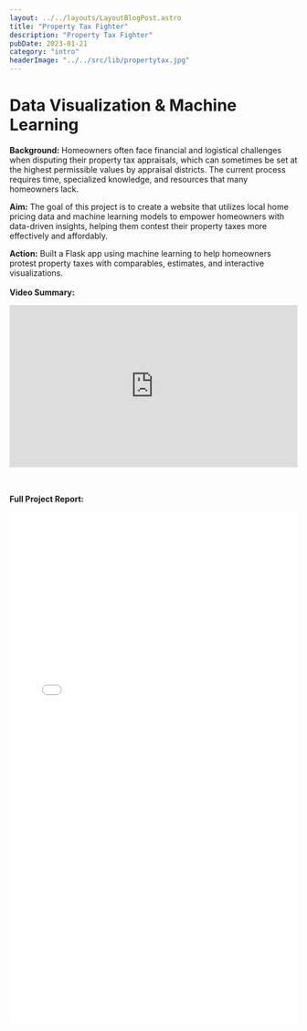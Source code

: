```yaml
---
layout: ../../layouts/LayoutBlogPost.astro
title: "Property Tax Fighter"
description: "Property Tax Fighter"
pubDate: 2023-01-21
category: "intro"
headerImage: "../../src/lib/propertytax.jpg"
---
```


# Data Visualization & Machine Learning

<style>
.video-container {
  position: relative;
  padding-bottom: 56.25%; /* 16:9 */
  height: 0;
}
.video-container iframe {
  position: absolute;
  top: 0;
  left: 0;
  width: 100%;
  height: 100%;
}

.pdf {
  position: relative;
  width: 100%; /* 100% of the page width */
  padding-top: 177.78%; /* (16/9) * 100 = 177.78% to maintain 9:16 aspect ratio */
  overflow: hidden;
}

.pdf embed {
  position: absolute;
  top: 0;
  left: 0;
  width: 100%;
  height: 100%;
}

</style>

**Background:** Homeowners often face financial and logistical challenges when disputing their property tax appraisals, which can sometimes be set at the highest permissible values by appraisal districts. The current process requires time, specialized knowledge, and resources that many homeowners lack. 

**Aim:** The goal of this project is to create a website that utilizes local home pricing data and machine learning models to empower homeowners with data-driven insights, helping them contest their property taxes more effectively and affordably.

**Action:** Built a Flask app using machine learning to help homeowners protest property taxes with comparables, estimates, and interactive visualizations.
<br><br>
**Video Summary:**

<div class="video-container">
<iframe width="560" height="315" src="https://www.youtube.com/embed/luQ4e8LgvPM?si=zXEmLYrzBZlgSrQK" title="YouTube video player" frameborder="0" allow="accelerometer; autoplay; clipboard-write; encrypted-media; gyroscope; picture-in-picture; web-share" referrerpolicy="strict-origin-when-cross-origin" allowfullscreen></iframe>
</div>

<br><br>
**Full Project Report:**
<div class="pdf">
<embed src="/propertytaxreport.pdf" width="100%" height="100%" 
 type="application/pdf">
</div>

<br><br>